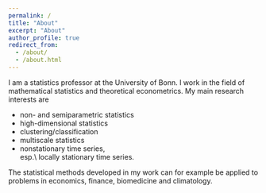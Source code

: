 ```yaml
---
permalink: /
title: "About"
excerpt: "About"
author_profile: true
redirect_from: 
  - /about/
  - /about.html
---
```


I am a statistics professor at the University of Bonn.
I work in the field of mathematical statistics and theoretical econometrics. 
My main research interests are 
* non- and semiparametric statistics 
* high-dimensional statistics
* clustering/classification 
* multiscale statistics 
* nonstationary time series, <br/>
  esp.\ locally stationary time series.
 
The statistical methods developed in my work can for example be applied to problems in economics, finance, biomedicine and climatology.
